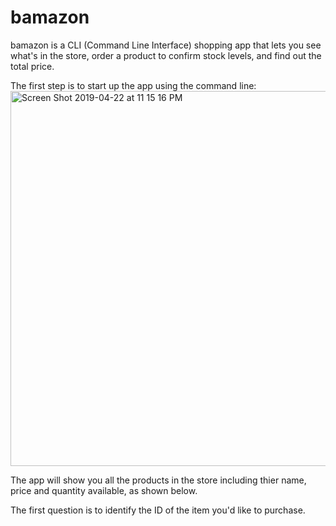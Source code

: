 # bamazon

bamazon is a CLI (Command Line Interface) shopping app that lets you see what's in the store, order a product to confirm stock levels, and find out the total price.

The first step is to start up the app using the command line:
<img width="600" alt="Screen Shot 2019-04-22 at 11 15 16 PM" src="https://user-images.githubusercontent.com/48226041/56558742-871d1880-6554-11e9-8a51-2df60af2c463.png">

The app will show you all the products in the store including thier name, price and quantity available, as shown below.  


The first question is to identify the ID of the item you'd like to purchase.
